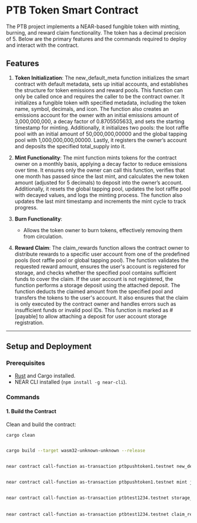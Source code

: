 # PTB Token Smart Contract

The PTB project implements a NEAR-based fungible token with minting, burning, and reward claim functionality. The token has a decimal precision of 5. Below are the primary features and the commands required to deploy and interact with the contract.

## Features

1. **Token Initialization**:
The new_default_meta function initializes the smart contract with default metadata, sets up initial accounts, and establishes the structure for token emissions and reward pools. This function can only be called once and requires the caller to be the contract owner. It initializes a fungible token with specified metadata, including the token name, symbol, decimals, and icon. The function also creates an emissions account for the owner with an initial emissions amount of 3,000,000,000, a decay factor of 0.8705505633, and sets the starting timestamp for minting. Additionally, it initializes two pools: the loot raffle pool with an initial amount of 50,000,000,00000 and the global tapping pool with 1,000,000,000,00000. Lastly, it registers the owner’s account and deposits the specified total_supply into it.

2. **Mint Functionality**:
The mint function mints tokens for the contract owner on a monthly basis, applying a decay factor to reduce emissions over time. It ensures only the owner can call this function, verifies that one month has passed since the last mint, and calculates the new token amount (adjusted for 5 decimals) to deposit into the owner’s account. Additionally, it resets the global tapping pool, updates the loot raffle pool with decayed values, and logs the minting process. The function also updates the last mint timestamp and increments the mint cycle to track progress.


3. **Burn Functionality**:
   - Allows the token owner to burn tokens, effectively removing them from circulation.

4. **Reward Claim**:
The claim_rewards function allows the contract owner to distribute rewards to a specific user account from one of the predefined pools (loot raffle pool or global tapping pool). The function validates the requested reward amount, ensures the user's account is registered for storage, and checks whether the specified pool contains sufficient funds to cover the claim. If the user account is not registered, the function performs a storage deposit using the attached deposit. The function deducts the claimed amount from the specified pool and transfers the tokens to the user's account. It also ensures that the claim is only executed by the contract owner and handles errors such as insufficient funds or invalid pool IDs. This function is marked as #[payable] to allow attaching a deposit for user account storage registration.



---

## Setup and Deployment

### Prerequisites
- [Rust](https://www.rust-lang.org/tools/install) and Cargo installed.
- NEAR CLI installed (`npm install -g near-cli`).

### Commands

#### 1. Build the Contract
Clean and build the contract:
```bash
cargo clean


cargo build --target wasm32-unknown-unknown --release


near contract call-function as-transaction ptbpushtoken1.testnet new_default_meta json-args '{"owner_id": "ptbpushtoken1.testnet", "total_supply": "10000000000"}' prepaid-gas '100.0 Tgas' attached-deposit '0 NEAR' sign-as ptbpushtoken1.testnet network-config testnet sign-with-keychain send


near contract call-function as-transaction ptbpushtoken1.testnet mint json-args '{"owner_id": "ptbpushtoken1.testnet"}' prepaid-gas '100.0 Tgas' attached-deposit '0 NEAR' sign-as ptbpushtoken1.testnet network-config testnet sign-with-keychain send


near contract call-function as-transaction ptbtest1234.testnet storage_deposit json-args '{"account_id": "user1234test.testnet"}' prepaid-gas '100.0 Tgas' attached-deposit '0.01 NEAR' sign-as ptbtest1234.testnet network-config testnet sign-with-keychain send
   
   
near contract call-function as-transaction ptbtest1234.testnet claim_rewards json-args '{"amount": 10, "pool_id": 1, "user_account": "user1234test.testnet"}' prepaid-gas '100.0 Tgas' attached-deposit '1 yoctoNEAR' sign-as ptbtest1234.testnet network-config testnet sign-with-keychain send


